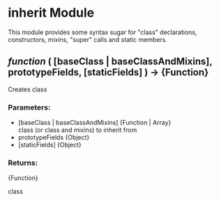 # inherit Module

This module provides some syntax sugar for "class" declarations, constructors, mixins, "super" calls and static members.

## *function* ( [baseClass | baseClassAndMixins], prototypeFields, [staticFields] ) → {Function}

Creates class

### Parameters:

* [baseClass | baseClassAndMixins] {Function | Array}<br/>
  class (or class and mixins) to inherit from
* prototypeFields {Object}
* [staticFields] {Object}

### Returns:

{Function}

class

